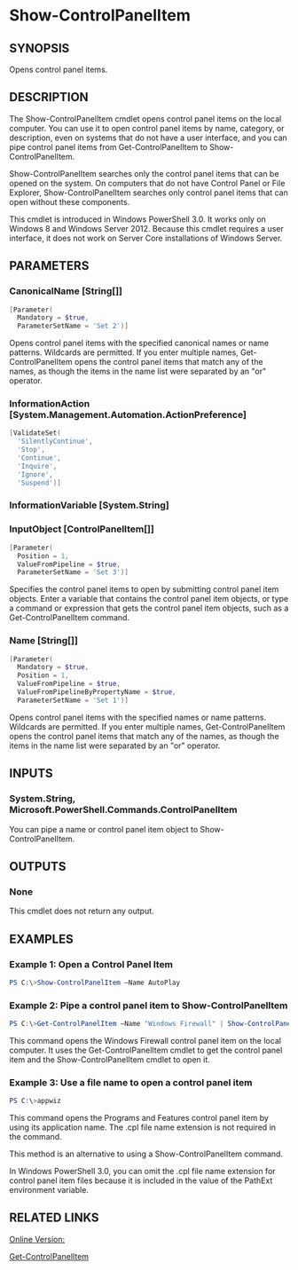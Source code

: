 ﻿# Show-ControlPanelItem

## SYNOPSIS
Opens control panel items.

## DESCRIPTION
The Show-ControlPanelItem cmdlet opens control panel items on the local computer.
You can use it to open control panel items by name, category, or description, even on systems that do not have a user interface, and you can pipe control panel items from Get-ControlPanelItem to Show-ControlPanelItem.

Show-ControlPanelItem searches only the control panel items that can be opened on the system.
On computers that do not have Control Panel or File Explorer, Show-ControlPanelItem searches only control panel items that can open without these components.

This cmdlet is introduced in Windows PowerShell 3.0.
It works only on Windows 8 and Windows Server 2012.
Because this cmdlet requires a user interface, it does not work on Server Core installations of Windows Server.

## PARAMETERS

### CanonicalName [String[]]

```powershell
[Parameter(
  Mandatory = $true,
  ParameterSetName = 'Set 2')]
```

Opens control panel items with the specified canonical names or name patterns.
Wildcards are permitted.
If you enter multiple names, Get-ControlPanelItem opens the control panel items that match any of the names, as though the items in the name list were separated by an "or" operator.


### InformationAction [System.Management.Automation.ActionPreference]

```powershell
[ValidateSet(
  'SilentlyContinue',
  'Stop',
  'Continue',
  'Inquire',
  'Ignore',
  'Suspend')]
```




### InformationVariable [System.String]




### InputObject [ControlPanelItem[]]

```powershell
[Parameter(
  Position = 1,
  ValueFromPipeline = $true,
  ParameterSetName = 'Set 3')]
```

Specifies the control panel items to open by submitting control panel item objects.
Enter a variable that contains the control panel item objects, or type a command or expression that gets the control panel item objects, such as a Get-ControlPanelItem command.


### Name [String[]]

```powershell
[Parameter(
  Mandatory = $true,
  Position = 1,
  ValueFromPipeline = $true,
  ValueFromPipelineByPropertyName = $true,
  ParameterSetName = 'Set 1')]
```

Opens control panel items with the specified names or name patterns.
Wildcards are permitted.
If you enter multiple names, Get-ControlPanelItem opens the control panel items that match any of the names, as though the items in the name list were separated by an "or" operator.



## INPUTS
### System.String,  Microsoft.PowerShell.Commands.ControlPanelItem

You can pipe a name or control panel item object to Show-ControlPanelItem.

## OUTPUTS
### None

This cmdlet does not return any output.


## EXAMPLES
### Example 1: Open a Control Panel Item

```powershell
PS C:\>Show-ControlPanelItem –Name AutoPlay

```



### Example 2: Pipe a control panel item to Show-ControlPanelItem

```powershell
PS C:\>Get-ControlPanelItem –Name "Windows Firewall" | Show-ControlPanelItem

```
This command opens the Windows Firewall control panel item on the local computer.
It uses the Get-ControlPanelItem cmdlet to get the control panel item and the Show-ControlPanelItem cmdlet to open it.


### Example 3: Use a file name to open a control panel item

```powershell
PS C:\>appwiz

```
This command opens the Programs and Features control panel item by using its application name.
The .cpl file name extension is not required in the command.

This method is an alternative to using a Show-ControlPanelItem command.

In Windows PowerShell 3.0, you can omit the .cpl file name extension for control panel item files because it is included in the value of the PathExt environment variable.



## RELATED LINKS

[Online Version:](http://go.microsoft.com/fwlink/p/?linkid=293915)

[Get-ControlPanelItem]()

